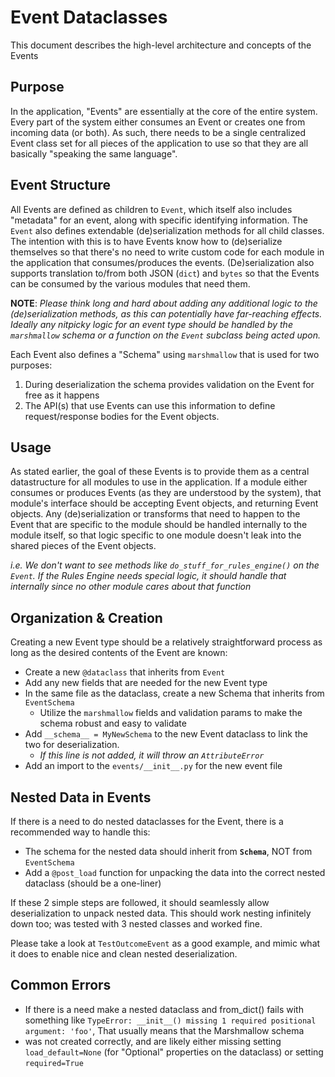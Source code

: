 # Event Dataclasses

This document describes the high-level architecture and concepts of the Events

## Purpose

In the application, "Events" are essentially at the core of the entire system.  Every part of the system either consumes an Event
or creates one from incoming data (or both).  As such, there needs to be a single centralized Event class set for all pieces
of the application to use so that they are all basically "speaking the same language".

## Event Structure

All Events are defined as children to `Event`, which itself also includes "metadata" for an event, along with specific
identifying information.  The `Event` also defines extendable (de)serialization methods for all child classes.  The
intention with this is to have Events know how to (de)serialize themselves so that there's no need to write custom code for
each module in the application that consumes/produces the events.  (De)serialization also supports translation to/from both
JSON (`dict`) and `bytes` so that the Events can be consumed by the various modules that need them.

**NOTE**: _Please think long and hard about adding any additional logic to the (de)serialization methods, as this can potentially
have far-reaching effects.  Ideally any nitpicky logic for an event type should be handled by the `marshmallow` schema
or a function on the `Event` subclass being acted upon._

Each Event also defines a "Schema" using `marshmallow` that is used for two purposes:

1. During deserialization the schema provides validation on the Event for free as it happens
2. The API(s) that use Events can use this information to define request/response bodies for the Event objects.

## Usage

As stated earlier, the goal of these Events is to provide them as a central datastructure for all modules to use in the
application.  If a module either consumes or produces Events (as they are understood by the system), that module's interface
should be accepting Event objects, and returning Event objects.  Any (de)serialization or transforms that need to happen
to the Event that are specific to the module should be handled internally to the module itself, so that logic specific to
one module doesn't leak into the shared pieces of the Event objects.

_i.e. We don't want to see methods like `do_stuff_for_rules_engine()`
on the `Event`.  If the Rules Engine needs special logic, it should handle that internally since no other module cares
about that function_

## Organization & Creation

Creating a new Event type should be a relatively straightforward process as long as the desired contents of the Event are known:

- Create a new `@dataclass` that inherits from `Event`
- Add any new fields that are needed for the new Event type
- In the same file as the dataclass, create a new Schema that inherits from `EventSchema`
  - Utilize the `marshmallow` fields and validation params to make the schema robust and easy to validate
- Add `__schema__ = MyNewSchema` to the new Event dataclass to link the two for deserialization.
  - _If this line is not added, it will throw an `AttributeError`_
- Add an import to the `events/__init__.py` for the new event file

## Nested Data in Events

If there is a need to do nested dataclasses for the Event, there is a recommended way to handle this:

- The schema for the nested data should inherit from **`Schema`**, NOT from `EventSchema`
- Add a `@post_load` function for unpacking the data into the correct nested dataclass (should be a one-liner)

If these 2 simple steps are followed, it should seamlessly allow deserialization to unpack nested data.
This should work nesting infinitely down too; was tested with 3 nested classes and worked fine.

Please take a look at `TestOutcomeEvent` as a good example, and mimic what it does to enable nice and clean
nested deserialization.

## Common Errors

- If there is a need make a nested dataclass and from_dict() fails with something like
`TypeError: __init__() missing 1 required positional argument: 'foo'`, That usually means that the Marshmallow schema
- was not created correctly, and are likely either missing setting `load_default=None` (for "Optional" properties
on the dataclass) or setting `required=True`
